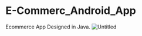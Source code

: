 # E-Commerc_Android_App
Ecommerce App Designed in Java.
![Untitled](https://user-images.githubusercontent.com/40563654/88448305-1a30b680-ce5a-11ea-9bfb-8d090be833d9.png)

